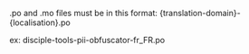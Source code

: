.po and .mo files must be in this format:
{translation-domain}-{localisation}.po

ex:
disciple-tools-pii-obfuscator-fr_FR.po
